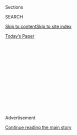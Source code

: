 <div id="app">

<div>

<div>

<div>

<div class="NYTAppHideMasthead css-1q2w90k e1suatyy0">

<div class="section css-ui9rw0 e1suatyy2">

<div class="css-eph4ug er09x8g0">

<div class="css-6n7j50">

</div>

<span class="css-1dv1kvn">Sections</span>

<div class="css-10488qs">

<span class="css-1dv1kvn">SEARCH</span>

</div>

[Skip to content](#site-content)[Skip to site index](#site-index)

</div>

<div class="css-10698na e1huz5gh0">

</div>

</div>

<div id="masthead-bar-one" class="section hasLinks css-15hmgas e1csuq9d3">

<div class="css-uqyvli e1csuq9d0">

</div>

<div class="css-1uqjmks e1csuq9d1">

</div>

<div class="css-9e9ivx">

[](https://myaccount.nytimes.com/auth/login?response_type=cookie&client_id=vi)

</div>

<div class="css-1bvtpon e1csuq9d2">

[Today’s Paper](https://www.nytimes.com/section/todayspaper)

</div>

</div>

</div>

</div>

<div data-aria-hidden="false">

<div id="site-content" role="main">

<div>

<div class="css-1aor85t" style="opacity:0.000000001;z-index:-1;visibility:hidden">

<div class="css-1hqnpie">

<div class="css-epjblv">

<span class="css-17xtcya">[Opinion](/section/opinion)</span><span class="css-x15j1o">|</span><span class="css-fwqvlz">BlackRock,
on Argentina’s Debt Accord</span>

</div>

<div class="css-k008qs">

<div class="css-1iwv8en">

<span class="css-18z7m18"></span>

<div>

</div>

</div>

<span class="css-1n6z4y">https://nyti.ms/2Xqr14n</span>

<div class="css-1705lsu">

<div class="css-4xjgmj">

<div class="css-4skfbu" role="toolbar" data-aria-label="Social Media Share buttons, Save button, and Comments Panel with current comment count" data-testid="share-tools">

  - 
  - 
  - 
  - 
    
    <div class="css-6n7j50">
    
    </div>

  - 

</div>

</div>

</div>

</div>

</div>

</div>

<div id="NYT_TOP_BANNER_REGION" class="css-13pd83m">

</div>

<div id="top-wrapper" class="css-1sy8kpn">

<div id="top-slug" class="css-l9onyx">

Advertisement

</div>

[Continue reading the main story](#after-top)

<div class="ad top-wrapper" style="text-align:center;height:100%;display:block;min-height:250px">

<div id="top" class="place-ad" data-position="top" data-size-key="top">

</div>

</div>

<div id="after-top">

</div>

</div>

<div>

<div class="css-v5btjw etb61u70">

<div class="css-v05ibm etb61u71">

[Opinion](/section/opinion)

</div>

</div>

<div id="sponsor-wrapper" class="css-1hyfx7x">

<div id="sponsor-slug" class="css-19vbshk">

Supported by

</div>

[Continue reading the main story](#after-sponsor)

<div id="sponsor" class="ad sponsor-wrapper" style="text-align:center;height:100%;display:block">

</div>

<div id="after-sponsor">

</div>

</div>

<div class="css-186x18t">

letters

</div>

<div class="css-1vkm6nb ehdk2mb0">

# BlackRock, on Argentina’s Debt Accord

</div>

The firm says its role is consistent with its commitment to stakeholder
capitalism. Also: Transgender service members; a paucity of
conversation; second-home owners.

<div class="css-bn0qp euiyums0">

Aug. 4, 2020

<div class="css-4xjgmj">

<div class="css-d8bdto" role="toolbar" data-aria-label="Social Media Share buttons, Save button, and Comments Panel with current comment count" data-testid="share-tools">

  - 
  - 
  - 
  - 
    
    <div class="css-6n7j50">
    
    </div>

  - 

</div>

</div>

</div>

</div>

<div class="section meteredContent css-1r7ky0e" name="articleBody" itemprop="articleBody">

<div class="css-19qgada">

### More from our inbox:

  - [Transgender Military Ban](#link-41dc3ccd)
  - [Chance Conversations, Gone for Now](#link-39030f85)
  - [Second Home Privilege](#link-7febb0b)

</div>

<div class="css-79elbk" data-testid="photoviewer-wrapper">

<div class="css-z3e15g" data-testid="photoviewer-wrapper-hidden">

</div>

<div class="css-1a48zt4 ehw59r15" data-testid="photoviewer-children">

![<span class="css-16f3y1r e13ogyst0" data-aria-hidden="true">A
shantytown in Buenos Aires. Poverty is soaring in Argentina as the
coronavirus worsens a punishing economic
downturn.</span><span class="css-cnj6d5 e1z0qqy90" itemprop="copyrightHolder"><span class="css-1ly73wi e1tej78p0">Credit...</span><span>Alejandro
Pagni/Agence France-Presse — Getty
Images</span></span>](https://static01.nyt.com/images/2020/08/01/business/31JPargentinadebt2-print/31argentinadebt-1-articleLarge.jpg?quality=75&auto=webp&disable=upscale)

</div>

</div>

<div class="css-1fanzo5 StoryBodyCompanionColumn">

<div class="css-53u6y8">

**To the Editor:**

“[BlackRock Faces Test of
Principles](https://www.nytimes.com/2020/07/31/business/argentina-debt.html)”
(Business, Aug. 1) questioned whether our firm’s role in Argentina’s
debt restructuring was consistent with our commitment to stakeholder
capitalism. The answer is a resounding yes.

[Argentina
announced](https://www.economia.gob.ar/en/argentina-and-three-creditor-groups-reach-a-deal-on-debt-restructuring/)
early Tuesday that it had reached agreement with its major creditors.
The breakthrough in negotiations, led by BlackRock, will provide
Argentina with $23 billion in upfront cash relief, virtually eliminating
contractual payments during the next four years. This will give
Argentina significant space to develop a credible plan to stabilize its
economy and create an environment where investment and employment can
thrive.

BlackRock, like other asset managers in our bondholder group, invested
in Argentina on behalf of millions of people around the world saving for
retirement. We are fiduciaries to our clients and seek outcomes that
benefit all stakeholders, including the countries in which we invest.
With this new agreement in place, we have successfully navigated that
outcome.

Using media and other third parties as a mechanism in negotiations is a
bad formula for a successful outcome. We are pleased that, in the end,
all parties engaged directly and constructively to achieve a consensual
outcome. Most important, with fair restructurings now in place,
Argentina (and Ecuador) can better address vital social needs posed by
Covid-19.

</div>

</div>

<div class="css-1fanzo5 StoryBodyCompanionColumn">

<div class="css-53u6y8">

J. Richard Kushel  
New York  
*The writer is senior managing director and head of the portfolio
management group at BlackRock.*

## Transgender Military Ban

</div>

</div>

<div class="css-79elbk" data-testid="photoviewer-wrapper">

<div class="css-z3e15g" data-testid="photoviewer-wrapper-hidden">

</div>

<div class="css-1a48zt4 ehw59r15" data-testid="photoviewer-children">

<div class="css-1xdhyk6 erfvjey0">

<span class="css-1ly73wi e1tej78p0">Image</span>

<div class="css-zjzyr8">

<div data-testid="lazyimage-container" style="height:257.77777777777777px">

</div>

</div>

</div>

<span class="css-16f3y1r e13ogyst0" data-aria-hidden="true">Progressive
advocacy groups are hoping that a Biden presidency would undo a number
of President Trump’s
orders.</span><span class="css-cnj6d5 e1z0qqy90" itemprop="copyrightHolder"><span class="css-1ly73wi e1tej78p0">Credit...</span><span>Kriston
Jae Bethel for The New York Times</span></span>

</div>

</div>

<div class="css-1fanzo5 StoryBodyCompanionColumn">

<div class="css-53u6y8">

**To the Editor:**

“[Biden Could Quickly End Transgender Military
Ban](https://www.nytimes.com/2020/07/22/us/politics/military-transgender-trump-biden.html)”
(news article, July 23) says President Trump’s ban on open transgender
military service “does not affect people who are already serving.”

First of all, the ban prohibits transgender service members who have not
already received a diagnosis from transitioning to live openly as who
they are. Second, although the ban conditionally grandfathered those
service members who already transitioned, it stamps them with a badge of
inferiority, marks them out as an exception to the rule and forces them
to serve under the constant threat of being summarily discharged for who
they are.

Transgender service members have proved time and time again over the
last four years that they are as competent and capable as their peers.
They have proved themselves in the most austere environments and have
deployed worldwide. We applaud the effort to move quickly to eliminate
the ban so that transgender service members can continue serving our
country without looking over their shoulders.

</div>

</div>

<div class="css-1fanzo5 StoryBodyCompanionColumn">

<div class="css-53u6y8">

Sasha Buchert  
Washington  
*The writer is a senior attorney with Lambda Legal and a Marine Corps
veteran.*

## Chance Conversations, Gone for Now

</div>

</div>

<div class="css-79elbk" data-testid="photoviewer-wrapper">

<div class="css-z3e15g" data-testid="photoviewer-wrapper-hidden">

</div>

<div class="css-1a48zt4 ehw59r15" data-testid="photoviewer-children">

<div class="css-1xdhyk6 erfvjey0">

<span class="css-1ly73wi e1tej78p0">Image</span>

<div class="css-zjzyr8">

<div data-testid="lazyimage-container" style="height:256.4888888888889px">

</div>

</div>

</div>

<span class="css-16f3y1r e13ogyst0" data-aria-hidden="true">  </span><span class="css-cnj6d5 e1z0qqy90" itemprop="copyrightHolder"><span class="css-1ly73wi e1tej78p0">Credit...</span><span>Gracia
Lam</span></span>

</div>

</div>

<div class="css-1fanzo5 StoryBodyCompanionColumn">

<div class="css-53u6y8">

**To the Editor:**

Re “[The Weak Ties That
Bind](https://www.nytimes.com/2020/08/03/well/family/the-benefits-of-talking-to-strangers.html),”
by Jane E. Brody (Personal Health, Aug. 4):

Talking to strangers is part of the rich texture of city life. During
these highly uncertain and socially distanced times, in addition to
missing loved ones, I miss talking to strangers I would formerly
encounter in the subway, and on street corners. I miss talking with
unknown babies and children, and trying to make them smile or laugh.

And I especially miss those “known strangers” I would see in coffee
shops and while doing errands; I worry about workers I would talk with
in these venues, and hope that they are healthy and are able to survive
economically.

Alas, given the need to maintain social distancing to protect everyone’s
health, I regret that these joyful daily encounters will not return for
a long while, especially as many people ignore the mask mandate. As a
result, one now feels safer limiting in-person contact, particularly
with strangers.

One hopes that with time this will change.

Ilene Starger  
Brooklyn

## Second Home Privilege

</div>

</div>

<div class="css-79elbk" data-testid="photoviewer-wrapper">

<div class="css-z3e15g" data-testid="photoviewer-wrapper-hidden">

</div>

<div class="css-1a48zt4 ehw59r15" data-testid="photoviewer-children">

<div class="css-1xdhyk6 erfvjey0">

<span class="css-1ly73wi e1tej78p0">Image</span>

<div class="css-zjzyr8">

<div data-testid="lazyimage-container" style="height:257.77777777777777px">

</div>

</div>

</div>

<span class="css-16f3y1r e13ogyst0" data-aria-hidden="true">  </span><span class="css-cnj6d5 e1z0qqy90" itemprop="copyrightHolder"><span class="css-1ly73wi e1tej78p0">Credit...</span><span>Tony
Cenicola/The New York Times</span></span>

</div>

</div>

<div class="css-1fanzo5 StoryBodyCompanionColumn">

<div class="css-53u6y8">

**To the Editor:**

Re “[Second Home, Full
Time](https://www.nytimes.com/2020/07/24/realestate/coronavirus-second-homes-.html)”
(Real Estate, July 26), about families who have retreated to their
weekend homes:

I usually look forward to reading the Real Estate section, even during
this pandemic. But the cover story focusing on those who have fled New
York City and are worrying about how to make adjustments to their
“summer home” just hit me in the gut.

</div>

</div>

<div class="css-1fanzo5 StoryBodyCompanionColumn">

<div class="css-53u6y8">

I don’t begrudge those who are fortunate enough to be able to have the
luxury of owning two homes and the ability to escape the isolation and
tension that exist in the city, but I just found this article to be
totally insensitive by focusing on renovations when people are suffering
across the country.

Millions of people lost their additional $600-a-week unemployment
benefits at the end of July. Is this the appropriate moment for The
Times to devote prime real estate coverage to those who are concerned
about renovations rather than those who are trying to determine where
are they going to find money to pay August’s rent?

Sharon Myrie  
Brooklyn

</div>

</div>

</div>

<div>

</div>

<div>

</div>

<div>

</div>

<div>

<div id="bottom-wrapper" class="css-1ede5it">

<div id="bottom-slug" class="css-l9onyx">

Advertisement

</div>

[Continue reading the main story](#after-bottom)

<div id="bottom" class="ad bottom-wrapper" style="text-align:center;height:100%;display:block;min-height:90px">

</div>

<div id="after-bottom">

</div>

</div>

</div>

</div>

</div>

## Site Index

<div>

</div>

## Site Information Navigation

  - [© <span>2020</span> <span>The New York Times
    Company</span>](https://help.nytimes.com/hc/en-us/articles/115014792127-Copyright-notice)

<!-- end list -->

  - [NYTCo](https://www.nytco.com/)
  - [Contact
    Us](https://help.nytimes.com/hc/en-us/articles/115015385887-Contact-Us)
  - [Work with us](https://www.nytco.com/careers/)
  - [Advertise](https://nytmediakit.com/)
  - [T Brand Studio](http://www.tbrandstudio.com/)
  - [Your Ad
    Choices](https://www.nytimes.com/privacy/cookie-policy#how-do-i-manage-trackers)
  - [Privacy](https://www.nytimes.com/privacy)
  - [Terms of
    Service](https://help.nytimes.com/hc/en-us/articles/115014893428-Terms-of-service)
  - [Terms of
    Sale](https://help.nytimes.com/hc/en-us/articles/115014893968-Terms-of-sale)
  - [Site Map](https://spiderbites.nytimes.com)
  - [Help](https://help.nytimes.com/hc/en-us)
  - [Subscriptions](https://www.nytimes.com/subscription?campaignId=37WXW)

</div>

</div>

</div>

</div>
